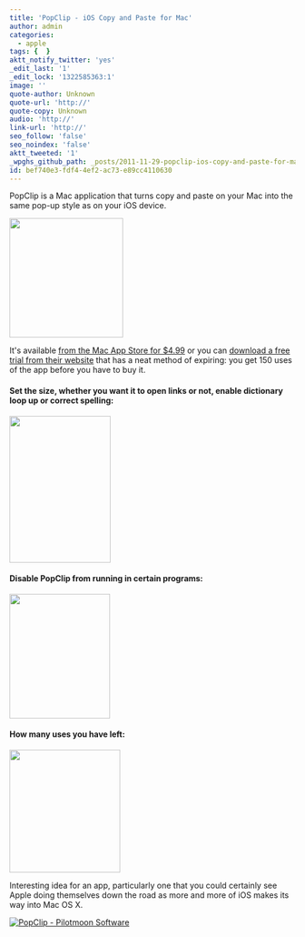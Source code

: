 ```yaml
---
title: 'PopClip - iOS Copy and Paste for Mac'
author: admin
categories:
  - apple
tags: {  }
aktt_notify_twitter: 'yes'
_edit_last: '1'
_edit_lock: '1322585363:1'
image: ''
quote-author: Unknown
quote-url: 'http://'
quote-copy: Unknown
audio: 'http://'
link-url: 'http://'
seo_follow: 'false'
seo_noindex: 'false'
aktt_tweeted: '1'
_wpghs_github_path: _posts/2011-11-29-popclip-ios-copy-and-paste-for-mac.md
id: bef740e3-fdf4-4ef2-ac73-e89cc4110630
---
```

<p>PopClip is a Mac application that turns copy and paste on your Mac into the same pop-up style as on your iOS device.</p>
<p><img src="https://chrisenns.com/wp-content/uploads/2011/11/searchshot.png" alt="" title="searchshot" width="200" height="210" class="aligncenter size-full wp-image-19837" /></p>
<p>It's available <a href="http://click.linksynergy.com/fs-bin/stat?id=6PFrOqNV4B8&offerid=146261&type=3&subid=0&tmpid=1826&RD_PARM1=http%253A%252F%252Fitunes.apple.com%252Fca%252Fapp%252Fpopclip%252Fid445189367%253Fmt%253D12%2526uo%253D4%2526partnerId%253D30" target="itunes_store">from the Mac App Store for $4.99</a> or you can <a href="http://pilotmoon.com/popclip/">download a free trial from their website</a> that has a neat method of expiring: you get 150 uses of the app before you have to buy it.</p>
<h4>Set the size, whether you want it to open links or not, enable dictionary loop up or correct spelling:</h4>
<p><img src="https://chrisenns.com/wp-content/uploads/2011/11/PopClip-Settings-01.png" alt="" title="PopClip Settings 01" width="178" height="258" class="aligncenter size-full wp-image-19838" /></p>
<h4>Disable PopClip from running in certain programs:</h4>
<p><img src="https://chrisenns.com/wp-content/uploads/2011/11/PopClip-Settings-02.png" alt="" title="PopClip Settings 02" width="177" height="219" class="aligncenter size-full wp-image-19839" /></p>
<h4>How many uses you have left:</h4>
<p><img src="https://chrisenns.com/wp-content/uploads/2011/11/PopClip-Settings-03.png" alt="" title="PopClip Settings 03" width="195" height="216" class="aligncenter size-full wp-image-19840" /></p>
<p>Interesting idea for an app, particularly one that you could certainly see Apple doing themselves down the road as more and more of iOS makes its way into Mac OS X.</p>
<p><a href="http://click.linksynergy.com/fs-bin/stat?id=6PFrOqNV4B8&offerid=146261&type=3&subid=0&tmpid=1826&RD_PARM1=http%253A%252F%252Fitunes.apple.com%252Fca%252Fapp%252Fpopclip%252Fid445189367%253Fmt%253D12%2526uo%253D4%2526partnerId%253D30" target="itunes_store"><img src="http://ax.phobos.apple.com.edgesuite.net/images/web/linkmaker/badge_macappstore-lrg.gif" alt="PopClip - Pilotmoon Software" style="border: 0;"/></a></p>
